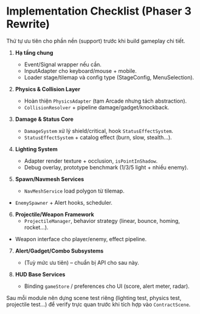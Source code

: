 # Implementation Checklist (Phaser 3 Rewrite)

Thứ tự ưu tiên cho phần nền (support) trước khi build gameplay chi tiết.

1. **Hạ tầng chung**
   - Event/Signal wrapper nếu cần.
   - InputAdapter cho keyboard/mouse + mobile.
   - Loader stage/tilemap và config type (StageConfig, MenuSelection).

2. **Physics & Collision Layer**
   - Hoàn thiện `PhysicsAdapter` (tạm Arcade nhưng tách abstraction).
   - `CollisionResolver` + pipeline damage/gadget/knockback.

3. **Damage & Status Core**
   - `DamageSystem` xử lý shield/critical, hook `StatusEffectSystem`.
   - `StatusEffectSystem` + catalog effect (burn, slow, stealth...).

4. **Lighting System**
   - Adapter render texture + occlusion, `isPointInShadow`.
   - Debug overlay, prototype benchmark (1/3/5 light + nhiều enemy).

5. **Spawn/Navmesh Services**
   - `NavMeshService` load polygon từ tilemap.
  - `EnemySpawner` + Alert hooks, scheduler.

6. **Projectile/Weapon Framework**
   - `ProjectileManager`, behavior strategy (linear, bounce, homing, rocket...).
  - Weapon interface cho player/enemy, effect pipeline.

7. **Alert/Gadget/Combo Subsystems**
   - (Tuỳ mức ưu tiên) – chuẩn bị API cho sau này.

8. **HUD Base Services**
   - Binding `gameStore` / preferences cho UI (score, alert meter, radar).

Sau mỗi module nên dựng scene test riêng (lighting test, physics test, projectile test...) để verify trực quan trước khi tích hợp vào `ContractScene`.
